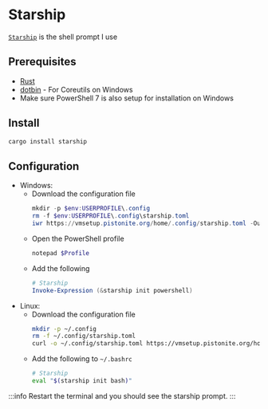 # Starship
[`Starship`](https://starship.rs/) is the shell prompt I use

## Prerequisites
- [Rust](./rust.md)
- [dotbin](./dotbin.md) - For Coreutils on Windows
- Make sure PowerShell 7 is also setup for installation on Windows

## Install
```bash
cargo install starship
```

## Configuration
- Windows:
    - Download the configuration file
        ```powershell
        mkdir -p $env:USERPROFILE\.config
        rm -f $env:USERPROFILE\.config\starship.toml
        iwr https://vmsetup.pistonite.org/home/.config/starship.toml -OutFile $env:USERPROFILE\.config\starship.toml
        ```
    - Open the PowerShell profile
        ```powershell
        notepad $Profile
        ```
    - Add the following
        ```powershell
        # Starship
        Invoke-Expression (&starship init powershell)
        ```
- Linux:
    - Download the configuration file
        ```bash
        mkdir -p ~/.config
        rm -f ~/.config/starship.toml
        curl -o ~/.config/starship.toml https://vmsetup.pistonite.org/home/.config/starship.toml
        ```
    - Add the following to `~/.bashrc`
        ```bash
        # Starship
        eval "$(starship init bash)"
        ```
:::info
Restart the terminal and you should see the starship prompt.
:::